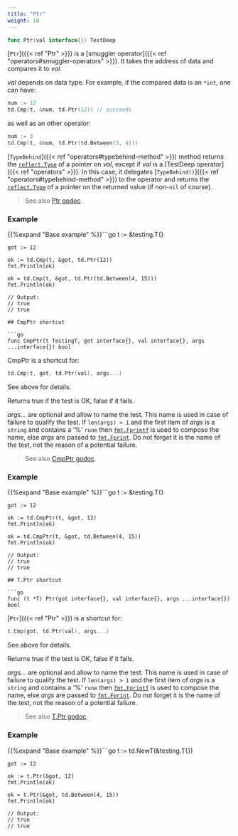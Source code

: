 ```yaml
---
title: "Ptr"
weight: 10
---
```


```go
func Ptr(val interface{}) TestDeep
```

[`Ptr`]({{< ref "Ptr" >}}) is a [smuggler operator]({{< ref "operators#smuggler-operators" >}}). It takes the address of data and
compares it to *val*.

*val* depends on data type. For example, if the compared data is an
`*int`, one can have:

```go
num := 12
td.Cmp(t, &num, td.Ptr(12)) // succeeds
```

as well as an other operator:

```go
num := 3
td.Cmp(t, &num, td.Ptr(td.Between(3, 4)))
```

[`TypeBehind`]({{< ref "operators#typebehind-method" >}}) method returns the [`reflect.Type`](https://pkg.go.dev/reflect/#Type) of a pointer on *val*,
except if *val* is a [TestDeep operator]({{< ref "operators" >}}). In this case, it delegates
[`TypeBehind()`]({{< ref "operators#typebehind-method" >}}) to the operator and returns the [`reflect.Type`](https://pkg.go.dev/reflect/#Type) of a
pointer on the returned value (if non-`nil` of course).


> See also [<i class='fas fa-book'></i> Ptr godoc](https://pkg.go.dev/github.com/maxatome/go-testdeep/td#Ptr).

### Example

{{%expand "Base example" %}}```go
	t := &testing.T{}

	got := 12

	ok := td.Cmp(t, &got, td.Ptr(12))
	fmt.Println(ok)

	ok = td.Cmp(t, &got, td.Ptr(td.Between(4, 15)))
	fmt.Println(ok)

	// Output:
	// true
	// true

```{{% /expand%}}
## CmpPtr shortcut

```go
func CmpPtr(t TestingT, got interface{}, val interface{}, args ...interface{}) bool
```

CmpPtr is a shortcut for:

```go
td.Cmp(t, got, td.Ptr(val), args...)
```

See above for details.

Returns true if the test is OK, false if it fails.

*args...* are optional and allow to name the test. This name is
used in case of failure to qualify the test. If `len(args) > 1` and
the first item of *args* is a `string` and contains a '%' `rune` then
[`fmt.Fprintf`](https://pkg.go.dev/fmt/#Fprintf) is used to compose the name, else *args* are passed to
[`fmt.Fprint`](https://pkg.go.dev/fmt/#Fprint). Do not forget it is the name of the test, not the
reason of a potential failure.


> See also [<i class='fas fa-book'></i> CmpPtr godoc](https://pkg.go.dev/github.com/maxatome/go-testdeep/td#CmpPtr).

### Example

{{%expand "Base example" %}}```go
	t := &testing.T{}

	got := 12

	ok := td.CmpPtr(t, &got, 12)
	fmt.Println(ok)

	ok = td.CmpPtr(t, &got, td.Between(4, 15))
	fmt.Println(ok)

	// Output:
	// true
	// true

```{{% /expand%}}
## T.Ptr shortcut

```go
func (t *T) Ptr(got interface{}, val interface{}, args ...interface{}) bool
```

[`Ptr`]({{< ref "Ptr" >}}) is a shortcut for:

```go
t.Cmp(got, td.Ptr(val), args...)
```

See above for details.

Returns true if the test is OK, false if it fails.

*args...* are optional and allow to name the test. This name is
used in case of failure to qualify the test. If `len(args) > 1` and
the first item of *args* is a `string` and contains a '%' `rune` then
[`fmt.Fprintf`](https://pkg.go.dev/fmt/#Fprintf) is used to compose the name, else *args* are passed to
[`fmt.Fprint`](https://pkg.go.dev/fmt/#Fprint). Do not forget it is the name of the test, not the
reason of a potential failure.


> See also [<i class='fas fa-book'></i> T.Ptr godoc](https://pkg.go.dev/github.com/maxatome/go-testdeep/td#T.Ptr).

### Example

{{%expand "Base example" %}}```go
	t := td.NewT(&testing.T{})

	got := 12

	ok := t.Ptr(&got, 12)
	fmt.Println(ok)

	ok = t.Ptr(&got, td.Between(4, 15))
	fmt.Println(ok)

	// Output:
	// true
	// true

```{{% /expand%}}
